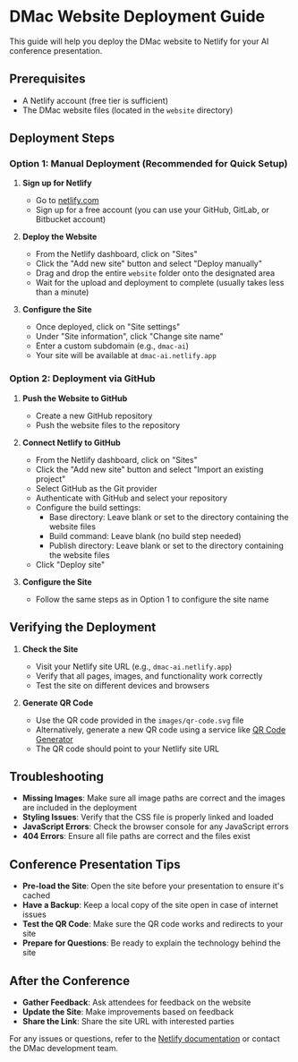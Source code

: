 # DMac Website Deployment Guide

This guide will help you deploy the DMac website to Netlify for your AI conference presentation.

## Prerequisites

- A Netlify account (free tier is sufficient)
- The DMac website files (located in the `website` directory)

## Deployment Steps

### Option 1: Manual Deployment (Recommended for Quick Setup)

1. **Sign up for Netlify**
   - Go to [netlify.com](https://netlify.com)
   - Sign up for a free account (you can use your GitHub, GitLab, or Bitbucket account)

2. **Deploy the Website**
   - From the Netlify dashboard, click on "Sites"
   - Click the "Add new site" button and select "Deploy manually"
   - Drag and drop the entire `website` folder onto the designated area
   - Wait for the upload and deployment to complete (usually takes less than a minute)

3. **Configure the Site**
   - Once deployed, click on "Site settings"
   - Under "Site information", click "Change site name"
   - Enter a custom subdomain (e.g., `dmac-ai`)
   - Your site will be available at `dmac-ai.netlify.app`

### Option 2: Deployment via GitHub

1. **Push the Website to GitHub**
   - Create a new GitHub repository
   - Push the website files to the repository

2. **Connect Netlify to GitHub**
   - From the Netlify dashboard, click on "Sites"
   - Click the "Add new site" button and select "Import an existing project"
   - Select GitHub as the Git provider
   - Authenticate with GitHub and select your repository
   - Configure the build settings:
     - Base directory: Leave blank or set to the directory containing the website files
     - Build command: Leave blank (no build step needed)
     - Publish directory: Leave blank or set to the directory containing the website files
   - Click "Deploy site"

3. **Configure the Site**
   - Follow the same steps as in Option 1 to configure the site name

## Verifying the Deployment

1. **Check the Site**
   - Visit your Netlify site URL (e.g., `dmac-ai.netlify.app`)
   - Verify that all pages, images, and functionality work correctly
   - Test the site on different devices and browsers

2. **Generate QR Code**
   - Use the QR code provided in the `images/qr-code.svg` file
   - Alternatively, generate a new QR code using a service like [QR Code Generator](https://www.qr-code-generator.com/)
   - The QR code should point to your Netlify site URL

## Troubleshooting

- **Missing Images**: Make sure all image paths are correct and the images are included in the deployment
- **Styling Issues**: Verify that the CSS file is properly linked and loaded
- **JavaScript Errors**: Check the browser console for any JavaScript errors
- **404 Errors**: Ensure all file paths are correct and the files exist

## Conference Presentation Tips

- **Pre-load the Site**: Open the site before your presentation to ensure it's cached
- **Have a Backup**: Keep a local copy of the site open in case of internet issues
- **Test the QR Code**: Make sure the QR code works and redirects to your site
- **Prepare for Questions**: Be ready to explain the technology behind the site

## After the Conference

- **Gather Feedback**: Ask attendees for feedback on the website
- **Update the Site**: Make improvements based on feedback
- **Share the Link**: Share the site URL with interested parties

For any issues or questions, refer to the [Netlify documentation](https://docs.netlify.com/) or contact the DMac development team.
